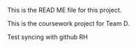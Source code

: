 This is the READ ME file for this project.

This is the coursework project for Team D.

Test syncing with github RH
